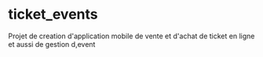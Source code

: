 # ticket_events
Projet de creation d'application mobile de vente et d'achat de ticket en ligne et aussi de gestion d,event

